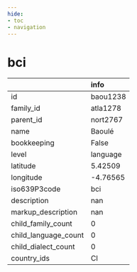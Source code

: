 ```yaml
---
hide:
- toc
- navigation
---
```

# bci
|                      | info     |
|:---------------------|:---------|
| id                   | baou1238 |
| family_id            | atla1278 |
| parent_id            | nort2767 |
| name                 | Baoulé   |
| bookkeeping          | False    |
| level                | language |
| latitude             | 5.42509  |
| longitude            | -4.76565 |
| iso639P3code         | bci      |
| description          | nan      |
| markup_description   | nan      |
| child_family_count   | 0        |
| child_language_count | 0        |
| child_dialect_count  | 0        |
| country_ids          | CI       |